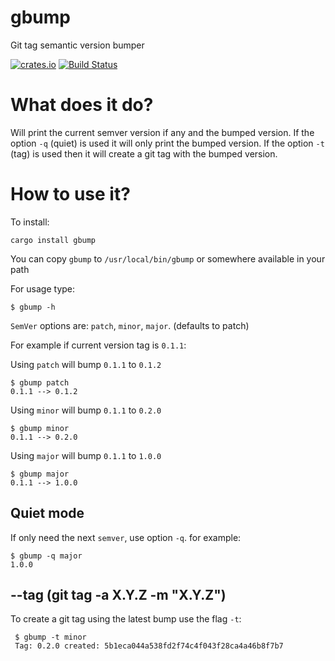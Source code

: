 # gbump
Git tag semantic version bumper

[![crates.io](https://img.shields.io/crates/v/gbump.svg)](https://crates.io/crates/gbump)
[![Build Status](https://github.com/nbari/gbump/workflows/build/badge.svg?branch=master)](https://github.com/nbari/gbump/actions)

What does it do?
================

Will print the current semver version if any and the bumped version.
If the option `-q` (quiet) is used it will only print the bumped version.
If the option `-t` (tag) is used then it will create a git tag with the bumped
version.

How to use it?
==============

To install:

    cargo install gbump

You can copy `gbump` to `/usr/local/bin/gbump` or somewhere available in your path

For usage type:

    $ gbump -h

`SemVer` options are: `patch`, `minor`, `major`. (defaults to patch)

For example if current version tag is `0.1.1`:

Using `patch` will bump `0.1.1` to `0.1.2`

    $ gbump patch
    0.1.1 --> 0.1.2

Using `minor` will bump `0.1.1` to `0.2.0`

    $ gbump minor
    0.1.1 --> 0.2.0

Using `major` will bump `0.1.1` to `1.0.0`

    $ gbump major
    0.1.1 --> 1.0.0

## Quiet mode

If only need the next `semver`,  use option `-q`. for example:

    $ gbump -q major
    1.0.0

## --tag (git tag -a X.Y.Z -m "X.Y.Z")

To create a git tag using the latest bump use the flag `-t`:

     $ gbump -t minor
     Tag: 0.2.0 created: 5b1eca044a538fd2f74c4f043f28ca4a46b8f7b7

